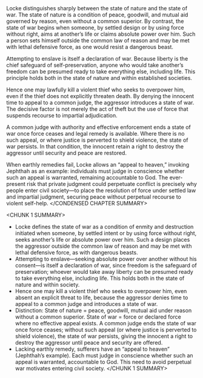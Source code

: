 <CONDENSED CHAPTER SUMMARY>
Locke distinguishes sharply between the state of nature and the state of war. The state of nature is a condition of peace, goodwill, and mutual aid governed by reason, even without a common superior. By contrast, the state of war begins when someone, by settled design or by using force without right, aims at another’s life or claims absolute power over him. Such a person sets himself outside the common law of reason and may be met with lethal defensive force, as one would resist a dangerous beast.

Attempting to enslave is itself a declaration of war. Because liberty is the chief safeguard of self-preservation, anyone who would take another’s freedom can be presumed ready to take everything else, including life. This principle holds both in the state of nature and within established societies.

Hence one may lawfully kill a violent thief who seeks to overpower him, even if the thief does not explicitly threaten death. By denying the innocent time to appeal to a common judge, the aggressor introduces a state of war. The decisive factor is not merely the act of theft but the use of force that suspends recourse to impartial adjudication.

A common judge with authority and effective enforcement ends a state of war once force ceases and legal remedy is available. Where there is no such appeal, or where justice is perverted to shield violence, the state of war persists. In that condition, the innocent retain a right to destroy the aggressor until security and peace are restored.

When earthly remedies fail, Locke allows an “appeal to heaven,” invoking Jephthah as an example: individuals must judge in conscience whether such an appeal is warranted, remaining accountable to God. The ever-present risk that private judgment could perpetuate conflict is precisely why people enter civil society—to place the resolution of force under settled law and impartial judgment, securing peace without perpetual recourse to violent self-help.
</CONDENSED CHAPTER SUMMARY>

<CHUNK 1 SUMMARY>
- Locke defines the state of war as a condition of enmity and destruction initiated when someone, by settled intent or by using force without right, seeks another’s life or absolute power over him. Such a design places the aggressor outside the common law of reason and may be met with lethal defensive force, as with dangerous beasts.
- Attempting to enslave—seeking absolute power over another without his consent—is itself a declaration of war, since freedom is the safeguard of preservation; whoever would take away liberty can be presumed ready to take everything else, including life. This holds both in the state of nature and within society.
- Hence one may kill a violent thief who seeks to overpower him, even absent an explicit threat to life, because the aggressor denies time to appeal to a common judge and introduces a state of war.
- Distinction: State of nature = peace, goodwill, mutual aid under reason without a common superior. State of war = force or declared force where no effective appeal exists. A common judge ends the state of war once force ceases; without such appeal (or where justice is perverted to shield violence), the state of war persists, giving the innocent a right to destroy the aggressor until peace and security are offered.
- Lacking earthly remedy, sufferers have an “appeal to heaven” (Jephthah’s example). Each must judge in conscience whether such an appeal is warranted, accountable to God. This need to avoid perpetual war motivates entering civil society.
</CHUNK 1 SUMMARY>